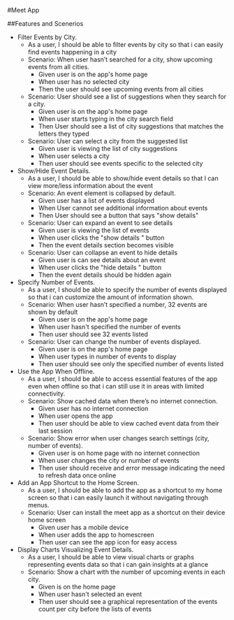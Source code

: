 #Meet App

##Features and Scenerios

- Filter Events by City.
  - As a user, I should be able to filter events by city so that i can easily find events happening in a city
  - Scenario: When user hasn’t searched for a city, show upcoming events from all cities.
    - Given user is on the app's home page
    - When user has no selected city
    - Then the user should see upcoming events from all cities
  - Scenario: User should see a list of suggestions when they search for a city.
    - Given user is on the app's home page
    - When user starts typing in the city search field
    - Then User should see a list of city suggestions that matches the letters they typed 
  - Scenario: User can select a city from the suggested list
    - Given user is viewing the list of city suggestions
    - When user selects a city
    - Then user should see events specific to the selected city
- Show/Hide Event Details.
  - As a user, I should be able to show/hide event details so that I can view more/less information about the event
  - Scenario: An event element is collapsed by default.
    - Given user has a list of events displayed
    - When User cannot see additional information about events
    - Then User should see a button that says "show details"
  - Scenario: User can expand an event to see details
    - Given user is viewing the list of events
    - When user clicks the "show details " button
    - Then the event details section becomes visible
  - Scenario: User can collapse an event to hide details
    - Given user is can see details about an event
    - When user clicks the "hide details " button
    - Then the event details should be hidden again
- Specify Number of Events.
  - As a user, I should be able to specify the number of events displayed so that i can customize the amount of information shown.
  - Scenario: When user hasn’t specified a number, 32 events are shown by default
    - Given user is on the app's home page
    - When user hasn't specified the number of events
    - Then user should see 32 events listed
  - Scenario: User can change the number of events displayed.
    - Given user is on the app's home page
    - When user types in number of events to display
    - Then user should see only the specified number of events listed
- Use the App When Offline.
  - As a user, I should be able to access essential features of the app even when offline so that i can still use it in areas with limited connectivity.
  - Scenario: Show cached data when there’s no internet connection.
    - Given user has no internet connection
    - When user opens the app
    - Then user should be able to view cached event data from their last session
  - Scenario: Show error when user changes search settings (city, number of events).
    - Given user is on home page with no internet connection
    - When user changes the city or number of events
    - Then user should receive and error message indicating the need to refresh data once online
- Add an App Shortcut to the Home Screen.
  - As a user, I should be able to add the app as a shortcut to my home screen so that i can easily launch it without navigating through menus.
  - Scenario: User can install the meet app as a shortcut on their device home screen
    - Given user has a mobile device
    - When user adds the app to homescreen
    - Then user can see the app icon for easy access
- Display Charts Visualizing Event Details.
  - As a user, I should be able to view visual charts or graphs representing events data so that i can gain insights at a glance
  - Scenario: Show a chart with the number of upcoming events in each city.
    - Given is on the home page
    - When user hasn't selected an event
    - Then user should see a graphical representation of the events count per city before the lists of events
